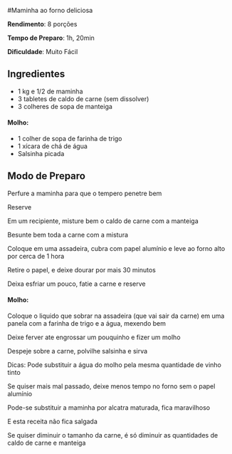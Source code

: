 #Maminha ao forno deliciosa

**Rendimento**: 8 porções

**Tempo de Preparo**: 1h, 20min

**Dificuldade**: Muito Fácil


## Ingredientes
- 1 kg e 1/2 de maminha
- 3 tabletes de caldo de carne (sem dissolver)
- 3 colheres de sopa de manteiga

#### Molho:

- 1 colher de sopa de farinha de trigo
- 1 xícara de chá de água
- Salsinha picada


## Modo de Preparo

Perfure a maminha para que o tempero penetre bem

Reserve

Em um recipiente, misture bem o caldo de carne com a manteiga

Besunte bem toda a carne com a mistura

Coloque em uma assadeira, cubra com papel alumínio e leve ao forno alto por cerca de 1 hora

Retire o papel, e deixe dourar por mais 30 minutos

Deixa esfriar um pouco, fatie a carne e reserve
    
#### Molho:

Coloque o liquido que sobrar na assadeira (que vai sair da carne) em uma panela com a farinha de trigo e a água, mexendo bem

Deixe ferver ate engrossar um pouquinho e fizer um molho

Despeje sobre a carne, polvilhe salsinha e sirva

Dicas: Pode substituir a água do molho pela mesma quantidade de vinho tinto

Se quiser mais mal passado, deixe menos tempo no forno sem o papel alumínio

Pode-se substituir a maminha por alcatra maturada, fica maravilhoso

E esta receita não fica salgada
    
Se quiser diminuir o tamanho da carne, é só diminuir as quantidades de caldo de carne e manteiga